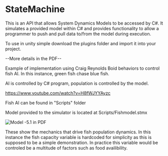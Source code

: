 # StateMachine

This is an API that allows System Dynamics Models to be accessed by C#. It simulates a provided model within C# and provides functionality to allow a programmer to push and pull data to/from the model during execution. 

To use in unity simple download the plugins folder and import it into your project. 

--More details in the PDF--

Example of implementation using Craig Reynolds Boid behaviors to control fish AI.
In this instance, green fish chase blue fish.

AI is controlled by C# program, population is controlled by the model.

https://www.youtube.com/watch?v=H8fWJYYAyzc

Fish AI can be found in "Scripts" folder

Model provided to the simulator is located at Scripts/Fishmodel.stmx

![Model](https://i.imgur.com/TC56pBG.png)
-5.1 in PDF

These show the mechanics that drive fish population dynamics. In this instance the fish capacity variable is hardcoded for simplicity as this is supposed to be a simple demonstration. In practice this variable would be controled be a multitude of factors such as food availibility. 
